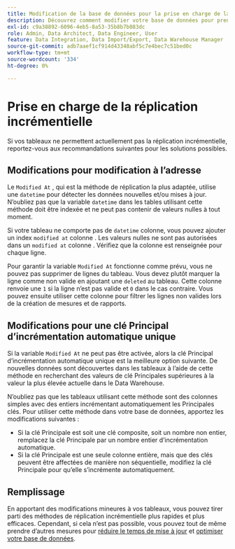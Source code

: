 ```yaml
---
title: Modification de la base de données pour la prise en charge de la réplication incrémentielle
description: Découvrez comment modifier votre base de données pour prendre en charge la réplication incrémentielle.
exl-id: c9a38892-6096-4eb5-8a53-35b8b7b083dc
role: Admin, Data Architect, Data Engineer, User
feature: Data Integration, Data Import/Export, Data Warehouse Manager
source-git-commit: adb7aaef1cf914d43348abf5c7e4bec7c51bed0c
workflow-type: tm+mt
source-wordcount: '334'
ht-degree: 0%

---
```


# Prise en charge de la réplication incrémentielle

Si vos tableaux ne permettent actuellement pas la réplication incrémentielle, reportez-vous aux recommandations suivantes pour les solutions possibles.

## Modifications pour modification à l’adresse

Le `Modified At` , qui est la méthode de réplication la plus adaptée, utilise une `datetime` pour détecter les données nouvelles et/ou mises à jour. N’oubliez pas que la variable `datetime` dans les tables utilisant cette méthode doit être indexée et ne peut pas contenir de valeurs nulles à tout moment.

Si votre tableau ne comporte pas de `datetime` colonne, vous pouvez ajouter un index `modified at` colonne . Les valeurs nulles ne sont pas autorisées dans un `modified at` colonne . Vérifiez que la colonne est renseignée pour chaque ligne.

Pour garantir la variable `Modified At` fonctionne comme prévu, vous ne pouvez pas supprimer de lignes du tableau. Vous devez plutôt marquer la ligne comme non valide en ajoutant une `deleted` au tableau. Cette colonne renvoie une `1` si la ligne n’est pas valide et `0` dans le cas contraire. Vous pouvez ensuite utiliser cette colonne pour filtrer les lignes non valides lors de la création de mesures et de rapports.

## Modifications pour une clé Principal d’incrémentation automatique unique

Si la variable `Modified At` ne peut pas être activée, alors la clé Principal d’incrémentation automatique unique est la meilleure option suivante. De nouvelles données sont découvertes dans les tableaux à l’aide de cette méthode en recherchant des valeurs de clé Principales supérieures à la valeur la plus élevée actuelle dans le Data Warehouse.

N’oubliez pas que les tableaux utilisant cette méthode sont des colonnes simples avec des entiers incrémentant automatiquement les Principales clés. Pour utiliser cette méthode dans votre base de données, apportez les modifications suivantes :

* Si la clé Principale est soit une clé composite, soit un nombre non entier, remplacez la clé Principale par un nombre entier d’incrémentation automatique.
* Si la clé Principale est une seule colonne entière, mais que des clés peuvent être affectées de manière non séquentielle, modifiez la clé Principale pour qu’elle s’incrémente automatiquement.

## Remplissage

En apportant des modifications mineures à vos tableaux, vous pouvez tirer parti des méthodes de réplication incrémentielle plus rapides et plus efficaces. Cependant, si cela n’est pas possible, vous pouvez tout de même prendre d’autres mesures pour [réduire le temps de mise à jour](../best-practices/reduce-update-cycle-time.md) et [optimiser votre base de données](../best-practices/opt-db-analysis.md).
